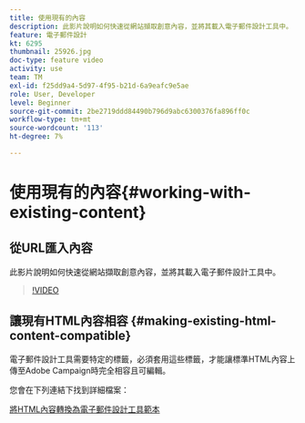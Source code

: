 ```yaml
---
title: 使用現有的內容
description: 此影片說明如何快速從網站擷取創意內容，並將其載入電子郵件設計工具中。
feature: 電子郵件設計
kt: 6295
thumbnail: 25926.jpg
doc-type: feature video
activity: use
team: TM
exl-id: f25dd9a4-5d97-4f95-b21d-6a9eafc9e5ae
role: User, Developer
level: Beginner
source-git-commit: 2be2719ddd84490b796d9abc6300376fa896ff0c
workflow-type: tm+mt
source-wordcount: '113'
ht-degree: 7%

---
```


# 使用現有的內容{#working-with-existing-content}

## 從URL匯入內容

此影片說明如何快速從網站擷取創意內容，並將其載入電子郵件設計工具中。

>[!VIDEO](https://video.tv.adobe.com/v/25926?quality=12)

## 讓現有HTML內容相容 {#making-existing-html-content-compatible}

電子郵件設計工具需要特定的標籤，必須套用這些標籤，才能讓標準HTML內容上傳至Adobe Campaign時完全相容且可編輯。

您會在下列連結下找到詳細檔案：

[將HTML內容轉換為電子郵件設計工具範本](https://docs.adobe.com/content/help/en/campaign-standard/using/designing-content/building-email-content/using-existing-content.html#converting-an-html-content)
